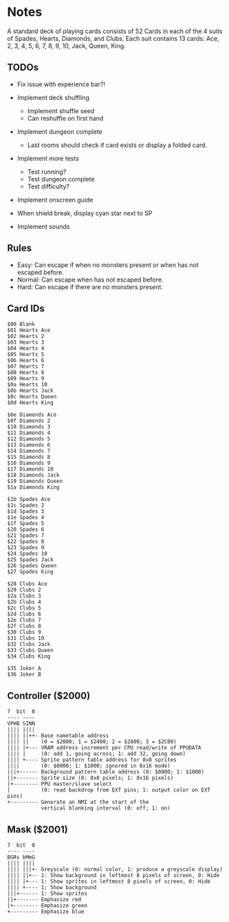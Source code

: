 # Notes

A standard deck of playing cards consists of 52 Cards in each of the 4 suits of Spades, Hearts, Diamonds, and Clubs. 
Each suit contains 13 cards: Ace, 2, 3, 4, 5, 6, 7, 8, 9, 10, Jack, Queen, King.

## TODOs

- Fix issue with experience bar?!

- Implement deck shuffling
  - Implement shuffle seed
  - Can reshuffle on first hand
- Implement dungeon complete
  - Last rooms should check if card exists or display a folded card.
- Implement more tests
  - Test running?
  - Test dungeon complete
  - Test difficulty?
- Implement onscreen guide
- When shield break, display cyan star next to SP
- Implement sounds

## Rules

- Easy: Can escape if when no monsters present or when has not escaped before.
- Normal: Can escape when has not escaped before.
- Hard: Can escape if there are no monsters present.

## Card IDs

```
$00 Blank
$01 Hearts Ace
$02 Hearts 2
$03 Hearts 3
$04 Hearts 4
$05 Hearts 5
$06 Hearts 6
$07 Hearts 7
$08 Hearts 8
$09 Hearts 9
$0a Hearts 10
$0b Hearts Jack
$0c Hearts Queen
$0d Hearts King

$0e Diamonds Ace
$0f Diamonds 2
$10 Diamonds 3
$11 Diamonds 4
$12 Diamonds 5
$13 Diamonds 6
$14 Diamonds 7
$15 Diamonds 8
$16 Diamonds 9
$17 Diamonds 10
$18 Diamonds Jack
$19 Diamonds Queen
$1a Diamonds King

$1b Spades Ace
$1c Spades 2
$1d Spades 3
$1e Spades 4
$1f Spades 5
$20 Spades 6
$21 Spades 7
$22 Spades 8
$23 Spades 9
$24 Spades 10
$25 Spades Jack
$26 Spades Queen
$27 Spades King

$28 Clubs Ace
$29 Clubs 2
$2a Clubs 3
$2b Clubs 4
$2c Clubs 5
$2d Clubs 6
$2e Clubs 7
$2f Clubs 8
$30 Clubs 9
$31 Clubs 10
$32 Clubs Jack
$33 Clubs Queen
$34 Clubs King

$35 Joker A
$36 Joker B
```

## Controller ($2000)

```
7  bit  0
---- ----
VPHB SINN
|||| ||||
|||| ||++- Base nametable address
|||| ||    (0 = $2000; 1 = $2400; 2 = $2800; 3 = $2C00)
|||| |+--- VRAM address increment per CPU read/write of PPUDATA
|||| |     (0: add 1, going across; 1: add 32, going down)
|||| +---- Sprite pattern table address for 8x8 sprites
||||       (0: $0000; 1: $1000; ignored in 8x16 mode)
|||+------ Background pattern table address (0: $0000; 1: $1000)
||+------- Sprite size (0: 8x8 pixels; 1: 8x16 pixels)
|+-------- PPU master/slave select
|          (0: read backdrop from EXT pins; 1: output color on EXT pins)
+--------- Generate an NMI at the start of the
           vertical blanking interval (0: off; 1: on)
```

## Mask ($2001) 

```
7  bit  0
---- ----
BGRs bMmG
|||| ||||
|||| |||+- Greyscale (0: normal color, 1: produce a greyscale display)
|||| ||+-- 1: Show background in leftmost 8 pixels of screen, 0: Hide
|||| |+--- 1: Show sprites in leftmost 8 pixels of screen, 0: Hide
|||| +---- 1: Show background
|||+------ 1: Show sprites
||+------- Emphasize red
|+-------- Emphasize green
+--------- Emphasize blue
```